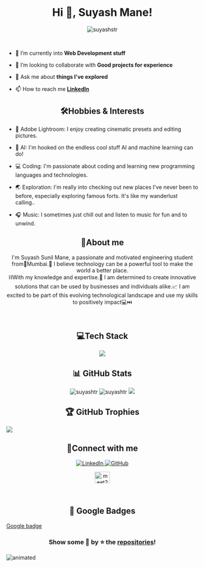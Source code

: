 
<h1  align="center">Hi 👋, Suyash Mane!</h1>
<p  align="center">  <img  src="https://komarev.com/ghpvc/?username=suyashstr&label=Profile%20views&color=0e75b6&style=flat"  alt="suyashstr"  />  </p>
<br>
  
- 🌱 I’m currently into **Web Development stuff**

  

- 👯 I’m looking to collaborate with **Good projects for experience**

  

- 💬 Ask me about **things I've explored**

  

- 📫 How to reach me **<a href="www.linkedin.com/in/suyash-mane2024">LinkedIn</a>**

  


<h2 align="center">🛠️Hobbies & Interests</h2>

- 🎨 Adobe Lightroom: I enjoy creating cinematic presets and editing pictures.

- 🚀 AI: I'm hooked on the endless cool stuff AI and machine learning can do!

- 💻 Coding: I'm passionate about coding and learning new programming languages and technologies.
  
- 🌏 Exploration: I'm really into checking out new places I've never been to before, especially exploring famous forts. It's like my wanderlust calling..

- 🎧 Music: I sometimes just chill out and listen to music for fun and to unwind.

<h2  align="center">💫About me</h2>

<p  align="center">I'm Suyash Sunil Mane, a passionate and motivated engineering student from📍Mumbai.🚀 I believe technology can be a powerful tool to make the world a better place.<br>⛓️With my knowledge and expertise.🎥 I am determined to create innovative solutions that can be used by businesses and individuals alike.📈 I am excited to be part of this evolving technological landscape and use my skills to positively impact💻⏭️</p>
<br>

<h2 align="center">💻Tech Stack</h2>
<p align="center"> 
  <img src="https://skillicons.dev/icons?i=androidstudio,c,css,git,github,html,js,mysql,netlify,replit,vercel,vscode,visualstudio&perline=9">

<h2 align="center">📊 GitHub Stats</h2>
<div align="center">
  
<img src="https://github-readme-stats.vercel.app/api/top-langs?username=suyashstr&layout=compact&include_all_commits=true&count_private=true&show_icons=true&line_height=20&title_color=7A7ADB&icon_color=2234AE&text_color=D3D3D3&bg_color=0,000000,130F40" alt="suyashtr" />

<img src="https://github-readme-stats.vercel.app/api?username=suyashstr&show_icons=true&line_height=20&title_color=7A7ADB&icon_color=2234AE&text_color=D3D3D3&bg_color=0,000000,130F40&include_all_commits=true&count_private=true" alt="suyashtr" />

<img src="https://github-readme-streak-stats.herokuapp.com/?user=suyashstr&border=D3D3D3&sideNums=7A7ADB&background=130F40&stroke=6842DB&currStreakNum=7A7ADB&ring=5B3CDD&fire=D3D351&currStreakLabel=D3D3D3&sideLabels=D3D3D3&dates=A3A3A3" />

</div>
  
<h2 align="center">🏆 GitHub Trophies</h2>

![](https://github-profile-trophy.vercel.app/?username=suyashtr&theme=radical&no-frame=false&no-bg=false&margin-w=4)


<h2  align="center"> 🤝Connect with me</h2>

<p align="center">
  <a href="https://www.linkedin.com/in/suyash-mane2024" target="_blank" rel="noopener noreferrer">
    <img src="https://img.shields.io/badge/-Suyash%20Mane-blue?style=for-the-badge&logo=Linkedin&logoColor=white&link=https://www.linkedin.com/in/suyash-mane2024" alt="LinkedIn">
  </a>
  <a href="https://github.com/suyashstr/" target="_blank" rel="noopener noreferrer">
    <img src="https://img.shields.io/badge/-suyashstr-gray?style=for-the-badge&logo=github&logoColor=white" alt="GitHub">
  </a>
</p>


<p  align="center">
<a  href="https://leetcode.com/Suyashm_03/"  target="blank"><img  align="center"  src="https://raw.githubusercontent.com/rahuldkjain/github-profile-readme-generator/master/src/images/icons/Social/leet-code.svg"  alt="meet2005"  height="30"  width="40"  /></a>
</p>
<br>
<h2 align="center">🔰 Google Badges</h2>

<p><a href="https://www.cloudskillsboost.google/public_profiles/a0aeec28-c31f-4ace-b7c1-612239a677f2/badges/6537143">Google badge</a></p>

<h3 align="center">Show some 💖 by ⭐ the <a href="https://github.com/suyashstr?tab=repositories">repositories</a>!</h3>

<img  src="https://user-images.githubusercontent.com/10498744/210157572-1fca0242-8af2-46a6-bfa3-666ffd40ebde.svg"  alt="animated"  />
